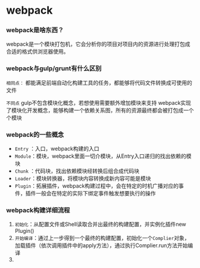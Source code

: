 # webpack

### webpack是啥东西？

webpack是一个模块打包机，它会分析你的项目对项目内的资源进行处理打包成合适的格式供浏览器使用。

### webpack与gulp/grunt有什么区别

``相同点：``
都能满足前端自动化构建工具的任务，都能够将代码文件转换成可使用的文件

``不同点``
gulp不包含模块化概念，若想使用需要额外增加模块来支持
webpack实现了模块化开发概念，能够构建一个依赖关系图，所有的资源最终都会被打包成一个个模块


### webpack的一些概念

- ``Entry`` ：入口，webpack构建的入口
- ``Module``：模块，webpack里面一切介模块，从Entry入口递归的找出依赖的模块
- ``Chunk`` ：代码块，找出依赖模块经转换后组合成代码块
- ``Loader``：模块转换器，将模块内容转换成新内容可能是模块
- ``Plugin``：拓展插件，webpack构建过程中，会在特定的时机广播对应的事件，插件一般会在特定的实际下绑定事件触发想要执行的操作


### webpack构建详细流程

1. ``初始化``：从配置文件或Shell读取合并出最终的构建配置，并实例化插件new Plugin()
2. ``开始编译``：通过上一步得到一个最终的构建配置，初始化一个``Complier``对象，加载插件（依次调用插件中的apply方法），通过执行Complier.run方法开始编译
3. 

